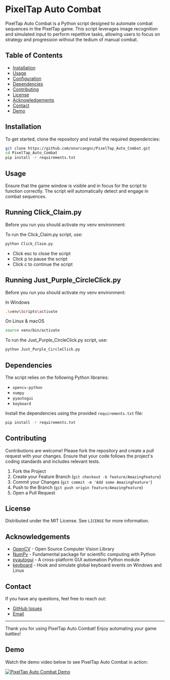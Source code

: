 # PixelTap Auto Combat

PixelTap Auto Combat is a Python script designed to automate combat sequences in the PixelTap game. This script leverages image recognition and simulated input to perform repetitive tasks, allowing users to focus on strategy and progression without the tedium of manual combat.

## Table of Contents
- [Installation](#installation)
- [Usage](#usage)
- [Configuration](#configuration)
- [Dependencies](#dependencies)
- [Contributing](#contributing)
- [License](#license)
- [Acknowledgements](#acknowledgements)
- [Contact](#contact)
- [Demo](#demo)

## Installation

To get started, clone the repository and install the required dependencies:

```sh
git clone https://github.com/onurcangnc/PixelTap_Auto_Combat.git
cd PixelTap_Auto_Combat
pip install -r requirements.txt

```


## Usage

Ensure that the game window is visible and in focus for the script to function correctly. The script will automatically detect and engage in combat sequences.

## Running Click_Claim.py

Before you run you should activate my venv environment:

To run the Click_Claim.py script, use:

```sh
python Click_Claim.py
```

- Click esc to close the script
- Click p to pause the script
- Click c to continue the script

## Running Just_Purple_CircleClick.py

Before you run you should activate my venv environment:

In Windows

```sh
.\venv\Scripts\activate
```

On Linux & macOS

```sh
source venv/bin/activate
```

To run the Just_Purple_CircleClick.py script, use:

```sh
python Just_Purple_CircleClick.py
```


## Dependencies

The script relies on the following Python libraries:

- `opencv-python`
- `numpy`
- `pyautogui`
- `keyboard`

Install the dependencies using the provided `requirements.txt` file:

```sh
pip install -r requirements.txt
```


## Contributing

Contributions are welcome! Please fork the repository and create a pull request with your changes. Ensure that your code follows the project's coding standards and includes relevant tests.

1. Fork the Project
2. Create your Feature Branch (`git checkout -b feature/AmazingFeature`)
3. Commit your Changes (`git commit -m 'Add some AmazingFeature'`)
4. Push to the Branch (`git push origin feature/AmazingFeature`)
5. Open a Pull Request


## License

Distributed under the MIT License. See `LICENSE` for more information.


## Acknowledgements

- [OpenCV](https://opencv.org/) - Open Source Computer Vision Library
- [NumPy](https://numpy.org/) - Fundamental package for scientific computing with Python
- [pyautogui](https://pyautogui.readthedocs.io/) - A cross-platform GUI automation Python module
- [keyboard](https://pypi.org/project/keyboard/) - Hook and simulate global keyboard events on Windows and Linux


## Contact

If you have any questions, feel free to reach out:

- [GitHub Issues](https://github.com/onurcangnc/PixelTap_Auto_Combat/issues)
- [Email](mailto:onurcangencbilkent@gmail.com)

---

Thank you for using PixelTap Auto Combat! Enjoy automating your game battles!


## Demo

Watch the demo video below to see PixelTap Auto Combat in action:

[![PixelTap Auto Combat Demo](https://img.youtube.com/vi/DDgz_zqFVxo/0.jpg)](https://www.youtube.com/watch?v=DDgz_zqFVxo)
